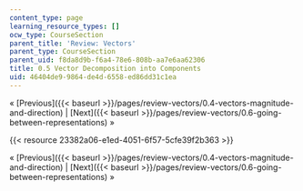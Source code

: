 ```yaml
---
content_type: page
learning_resource_types: []
ocw_type: CourseSection
parent_title: 'Review: Vectors'
parent_type: CourseSection
parent_uid: f8da8d9b-f6a4-78e6-808b-aa7e6aa62306
title: 0.5 Vector Decomposition into Components
uid: 46404de9-9864-de4d-6558-ed86dd31c1ea
---
```


« [Previous]({{< baseurl >}}/pages/review-vectors/0.4-vectors-magnitude-and-direction) | [Next]({{< baseurl >}}/pages/review-vectors/0.6-going-between-representations) »

{{< resource 23382a06-e1ed-4051-6f57-5cfe39f2b363 >}}

« [Previous]({{< baseurl >}}/pages/review-vectors/0.4-vectors-magnitude-and-direction) | [Next]({{< baseurl >}}/pages/review-vectors/0.6-going-between-representations) »
